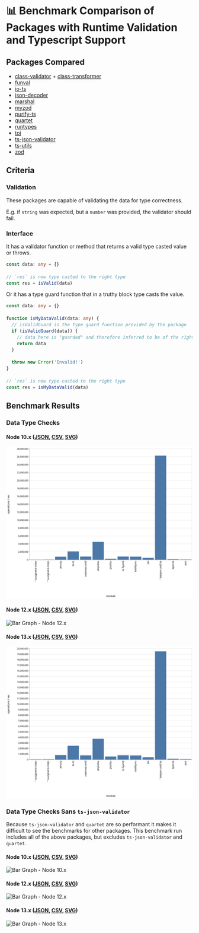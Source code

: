 # 📊 Benchmark Comparison of Packages with Runtime Validation and Typescript Support

## Packages Compared

* [class-validator](https://github.com/typestack/class-validator) + [class-transformer](https://github.com/typestack/class-transformer)
* [funval](https://github.com/neuledge/funval)
* [io-ts](https://github.com/gcanti/io-ts)
* [json-decoder](https://github.com/venil7/json-decoder)
* [marshal](https://github.com/marcj/marshal.ts)
* [myzod](https://github.com/davidmdm/myzod)
* [purify-ts](https://github.com/gigobyte/purify)
* [quartet](https://github.com/whiteand/ts-quartet)
* [runtypes](https://github.com/pelotom/runtypes)
* [toi](https://github.com/hf/toi)
* [ts-json-validator](https://github.com/ostrowr/ts-json-validator)
* [ts-utils](https://github.com/ai-labs-team/ts-utils)
* [zod](https://github.com/vriad/zod)

## Criteria

### Validation

These packages are capable of validating the data for type correctness.

E.g. if `string` was expected, but a `number` was provided, the validator should fail.

### Interface

It has a validator function or method that returns a valid type casted value or throws.

```ts
const data: any = {}

// `res` is now type casted to the right type
const res = isValid(data)
```

Or it has a type guard function that in a truthy block type casts the value.

```ts
const data: any = {}

function isMyDataValid(data: any) {
  // isValidGuard is the type guard function provided by the package
  if (isValidGuard(data)) {
    // data here is "guarded" and therefore inferred to be of the right type
    return data
  }

  throw new Error('Invalid!')
}

// `res` is now type casted to the right type
const res = isMyDataValid(data)
```

## Benchmark Results

### Data Type Checks

#### Node 10.x ([JSON](./results/data-type-10.x.json), [CSV](./results/data-type-10.x.csv), [SVG](./results/data-type-10.x.svg))

![Bar Graph - Node 10.x](./results/data-type-10.x.svg)

#### Node 12.x ([JSON](./results/data-type-12.14.json), [CSV](./results/data-type-12.14.csv), [SVG](./results/data-type-12.14.svg))

![Bar Graph - Node 12.x](./results/data-type-12.14.svg)

#### Node 13.x ([JSON](./results/data-type-13.x.json), [CSV](./results/data-type-13.x.csv), [SVG](./results/data-type-13.x.svg))

![Bar Graph - Node 13.x](./results/data-type-13.x.svg)

### Data Type Checks Sans `ts-json-validator`

Because `ts-json-validator` and `quartet` are so performant it makes it difficult to see the benchmarks for other packages.
This benchmark run includes all of the above packages, but excludes `ts-json-validator` and `quartet`.

#### Node 10.x ([JSON](./results/data-type-sans-ts-json-validator-and-quartet-10.x.json), [CSV](./results/data-type-sans-ts-json-validator-and-quartet-10.x.csv), [SVG](./results/data-type-sans-ts-json-validator-and-quartet-10.x.svg))

![Bar Graph - Node 10.x](./results/data-type-sans-ts-json-validator-and-quartet-10.x.svg)

#### Node 12.x ([JSON](./results/data-type-sans-ts-json-validator-and-quartet-12.14.json), [CSV](./results/data-type-sans-ts-json-validator-and-quartet-12.14.csv), [SVG](./results/data-type-sans-ts-json-validator-and-quartet-12.14.svg))

![Bar Graph - Node 12.x](./results/data-type-sans-ts-json-validator-and-quartet-12.14.svg)

#### Node 13.x ([JSON](./results/data-type-sans-ts-json-validator-and-quartet-13.x.json), [CSV](./results/data-type-sans-ts-json-validator-and-quartet-13.x.csv), [SVG](./results/data-type-sans-ts-json-validator-and-quartet-13.x.svg))

![Bar Graph - Node 13.x](./results/data-type-sans-ts-json-validator-and-quartet-13.x.svg)
